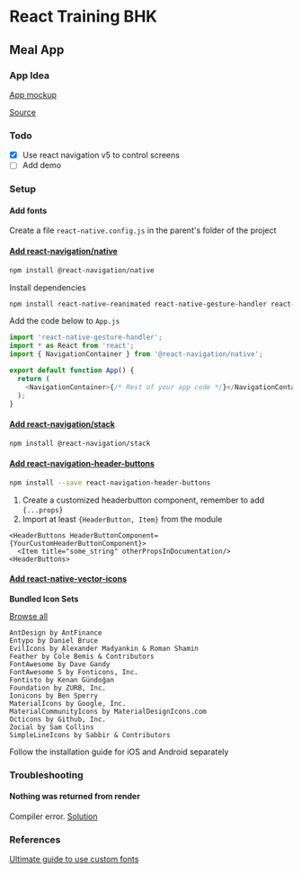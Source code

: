 # React Training BHK

## Meal App

### App Idea

[App mockup](images/app-plan-meals-app.png)

[Source](https://www.udemy.com/course/react-native-the-practical-guide/)

### Todo

- [x] Use react navigation v5 to control screens
- [ ] Add demo

### Setup

#### Add fonts

Create a file `react-native.config.js` in the parent's folder of the project

#### [Add react-navigation/native](https://reactnavigation.org/docs/getting-started)

```bash
npm install @react-navigation/native
```

Install dependencies

```bash
npm install react-native-reanimated react-native-gesture-handler react-native-screens react-native-safe-area-context @react-native-community/masked-view
```

Add the code below to `App.js`

```js
import 'react-native-gesture-handler';
import * as React from 'react';
import { NavigationContainer } from '@react-navigation/native';

export default function App() {
  return (
    <NavigationContainer>{/* Rest of your app code */}</NavigationContainer>
  );
}
```

#### [Add react-navigation/stack](https://reactnavigation.org/docs/stack-navigator/)

```bash
npm install @react-navigation/stack
```

#### [Add react-navigation-header-buttons](https://github.com/vonovak/react-navigation-header-buttons)

```bash
npm install --save react-navigation-header-buttons
```

1. Create a customized headerbutton component, remember to add `{...props}`
2. Import at least `{HeaderButton, Item}` from the module

```JS
<HeaderButtons HeaderButtonComponent={YourCustomHeaderButtonComponent}>
  <Item title="some_string" otherPropsInDocumentation/>
<HeaderButtons>
``` 

#### [Add react-native-vector-icons](https://github.com/oblador/react-native-vector-icons)

**Bundled Icon Sets**

[Browse all](https://oblador.github.io/react-native-vector-icons/)

    AntDesign by AntFinance 
    Entypo by Daniel Bruce 
    EvilIcons by Alexander Madyankin & Roman Shamin 
    Feather by Cole Bemis & Contributors
    FontAwesome by Dave Gandy
    FontAwesome 5 by Fonticons, Inc.
    Fontisto by Kenan Gündoğan 
    Foundation by ZURB, Inc. 
    Ionicons by Ben Sperry 
    MaterialIcons by Google, Inc. 
    MaterialCommunityIcons by MaterialDesignIcons.com 
    Octicons by Github, Inc. 
    Zocial by Sam Collins 
    SimpleLineIcons by Sabbir & Contributors 

Follow the installation guide for iOS and Android separately

### Troubleshooting

#### Nothing was returned from render

Compiler error. [Solution](https://stackoverflow.com/questions/46741247/nothing-was-returned-from-render-this-usually-means-a-return-statement-is-missi)


### References

[Ultimate guide to use custom fonts](https://medium.com/@mehran.khan/ultimate-guide-to-use-custom-fonts-in-react-native-77fcdf859cf4)
